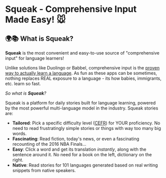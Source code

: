 # Squeak - Comprehensive Input Made Easy! 🐭

## 🌍📚 What is Squeak?
**Squeak** is the most convenient and easy-to-use source of "comprehensive input" for language learners! 

Unlike solutions like Duolingo or Babbel, comprehensive input is the [proven way to actually learn a language](https://sdkrashen.com/content/articles/case_for_comprehensible_input.pdf). As fun as these apps can be sometimes, nothing replaces REAL exposure to a language - its how babies, immigrants, etc. learn so fast.

*So what is **Squeak**?*

Squeak is a platform for daily stories built for language learning, powered by the most powerful multi-language model in the industry.
Squeak stories are:
- **Tailored**: Pick a specific difficulty level ([CEFR](https://danteinlinea.com/blog/en/the-cefr-levels/)) for YOUR proficiency. No need to read frustratingly simple stories or things with way too many big words.
- **Fascinating**: Read fiction, today's news, or even a fascinating recounting of the 2016 NBA Finals...
- **Easy**: Click a word and get its translation *instantly*, along with the sentence around it. No need for a book on the left, dictionary on the right.
- **Native**: Read stories for 101 languages generated based on real writing snippets from native speakers.